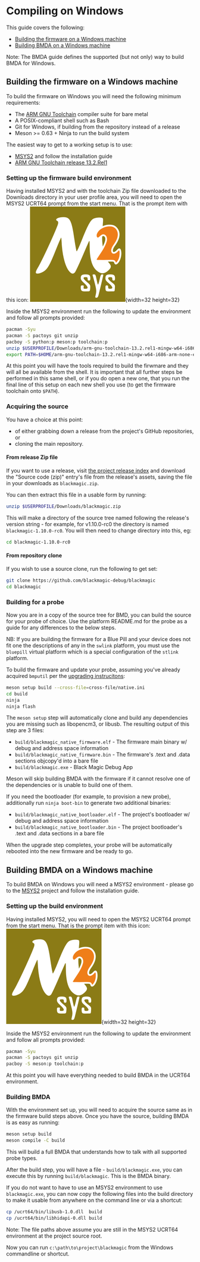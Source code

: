 # Compiling on Windows

This guide covers the following:

* [Building the firmware on a Windows machine](#building-the-firmware-on-a-windows-machine)
* [Building BMDA on a Windows machine](#building-bmda-on-a-windows-machine)

Note: The BMDA guide defines the supported (but not only) way to build BMDA for Windows.

## Building the firmware on a Windows machine

To build the firmware on Windows you will need the following minimum requirements:

* The [ARM GNU Toolchain](https://developer.arm.com/downloads/-/arm-gnu-toolchain-downloads) compiler suite for bare metal
* A POSIX-compliant shell such as Bash
* Git for Windows, if building from the repository instead of a release
* Meson >= 0.63 + Ninja to run the build system

The easiest way to get to a working setup is to use:

* [MSYS2](https://www.msys2.org/) and follow the installation guide
* [ARM GNU Toolchain release 13.2.Rel1](https://developer.arm.com/-/media/Files/downloads/gnu/13.2.rel1/binrel/arm-gnu-toolchain-13.2.rel1-mingw-w64-i686-arm-none-eabi.zip?rev=93fda279901c4c0299e03e5c4899b51f&hash=99EF910A1409E119125AF8FED325CF79)

### Setting up the firmware build environment

Having installed MSYS2 and with the toolchain Zip file downloaded to the Downloads directory in your user profile area,
you will need to open the MSYS2 UCRT64 prompt from the start menu.
That is the prompt item with this icon: ![UCRT64 icon](../_assets/ucrt64.png){width=32 height=32}

Inside the MSYS2 environment run the following to update the environment and follow all prompts provided:

```bash
pacman -Syu
pacman -S pactoys git unzip
pacboy -S python:p meson:p toolchain:p
unzip $USERPROFILE/Downloads/arm-gnu-toolchain-13.2.rel1-mingw-w64-i686-arm-none-eabi.zip -d .
export PATH=$HOME/arm-gnu-toolchain-13.2.rel1-mingw-w64-i686-arm-none-eabi/bin:$PATH
```

At this point you will have the tools required to build the firwmare and they will all be available from the shell.
It is important that all further steps be performed in this same shell, or if you do open a new one, that you
run the final line of this setup on each new shell you use (to get the firmware toolchain onto `$PATH`).

### Acquiring the source

You have a choice at this point:

* of either grabbing down a release from the project's GitHub repositories, or
* cloning the main repository.

#### From release Zip file

If you want to use a release, visit [the project release index](https://github.com/blackmagic-debug/blackmagic/releases)
and download the "Source code (zip)" entry's file from the release's assets, saving the file in your downloads as
`blackmagic.zip`.

You can then extract this file in a usable form by running:

```bash
unzip $USERPROFILE/Downloads/blackmagic.zip
```

This will make a directory of the source tree named following the release's version string - for example,
for v1.10.0-rc0 the directory is named `blackmagic-1.10.0-rc0`. You will then need to change directory into this, eg:

```bash
cd blackmagic-1.10.0-rc0
```

#### From repository clone

If you wish to use a source clone, run the following to get set:

```bash
git clone https://github.com/blackmagic-debug/blackmagic
cd blackmagic
```

### Building for a probe

Now you are in a copy of the source tree for BMD, you can build the source for your probe of choice. Use the
platform README.md for the probe as a guide for any differences to the below steps.

NB: If you are building the firmware for a Blue Pill and your device does not fit one the descriptions of any in the
`swlink` platform, you must use the `bluepill` virtual platform which is a special configuration of the `stlink` platform.

To build the firmware and update your probe, assuming you've already acquired `bmputil` per the
[upgrading instrucitons](../upgrade.md):

```bash
meson setup build --cross-file=cross-file/native.ini
cd build
ninja
ninja flash
```

The `meson setup` step will automatically clone and build any dependencies you are missing such as libopencm3,
or libusb. The resulting output of this step are 3 files:

* `build/blackmagic_native_firmware.elf` - The firmware main binary w/ debug and address space information
* `build/blackmagic_native_firmware.bin` - The firmware's .text and .data sections objcopy'd into a bare file
* `build/blackmagic.exe` - Black Magic Debug App

Meson will skip building BMDA with the firmware if it cannot resolve one of the dependencies or is unable to
build one of them.

If you need the bootloader (for example, to provision a new probe), additionally run `ninja boot-bin` to generate
two additional binaries:

* `build/blackmagic_native_bootloader.elf` - The project's bootloader w/ debug and address space information
* `build/blackmagic_native_bootloader.bin` - The project bootloader's .text and .data sections in a bare file

When the upgrade step completes, your probe will be automatically rebooted into the new firmware and be ready to go.

## Building BMDA on a Windows machine

To build BMDA on Windows you will need a MSYS2 environment - please go to the [MSYS2](https://www.msys2.org/) project
and follow the installation guide.

### Setting up the build environment

Having installed MSYS2, you will need to open the MSYS2 UCRT64 prompt from the start menu.
That is the prompt item with this icon: ![UCRT64 icon](../_assets/ucrt64.png){width=32 height=32}

Inside the MSYS2 environment run the following to update the environment and follow all prompts provided:

```bash
pacman -Syu
pacman -S pactoys git unzip
pacboy -S meson:p toolchain:p
```

At this point you will have everything needed to build BMDA in the UCRT64 environment.

### Building BMDA

With the environment set up, you will need to acquire the source same as in the firmware build steps above.
Once you have the source, building BMDA is as easy as running:

```bash
meson setup build
meson compile -C build
```

This will build a full BMDA that understands how to talk with all supported probe types.

After the build step, you will have a file - `build/blackmagic.exe`, you can execute this by running
`build/blackmagic`. This is the BMDA binary.

If you do not want to have to use an MSYS2 environment to use `blackmagic.exe`, you can now copy the
following files into the build directory to make it usable from anywhere on the command line or via a shortcut:

```bash
cp /ucrt64/bin/libusb-1.0.dll  build
cp /ucrt64/bin/libhidapi-0.dll build
```

Note: The file paths above assume you are still in the MSYS2 UCRT64 environment at the project source root.

Now you can run `c:\path\to\project\blackmagic` from the Windows commandline or shortcut.
